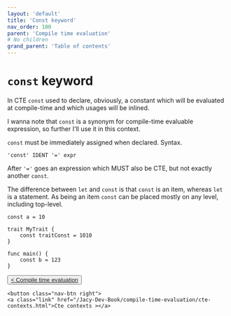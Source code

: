 ```yaml
---
layout: 'default'
title: 'Const keyword'
nav_order: 100
parent: 'Compile time evaluation'
# No children
grand_parent: 'Table of contents'
---
```


# `const` keyword

In CTE `const` used to declare, obviously, a constant which will be evaluated at compile-time and which usages will be
inlined.

I wanna note that `const` is a synonym for compile-time evaluable expression, so further I'll use it in this context.

`const` must be immediately assigned when declared. Syntax.

```antlr4
'const' IDENT '=' expr
```

After `'='` goes an expression which MUST also be CTE, but not exactly another `const`.

The difference between `let` and `const` is that `const` is an item, whereas `let` is a statement. As being an item
`const` can be placed mostly on any level, including top-level.

```antlr4
const a = 10

trait MyTrait {
    const traitConst = 1010
}

func main() {
    const b = 123
}
```
<div class="nav-btn-block">
    <button class="nav-btn left">
    <a class="link" href="/Jacy-Dev-Book/compile-time-evaluation/index.html">< Compile time evaluation</a>
</button>

    <button class="nav-btn right">
    <a class="link" href="/Jacy-Dev-Book/compile-time-evaluation/cte-contexts.html">Cte contexts ></a>
</button>

</div>

